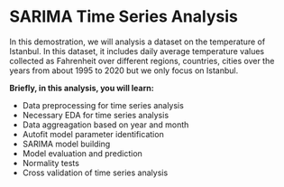 # SARIMA Time Series Analysis

In this demostration, we will analysis a dataset on the temperature of Istanbul.  In this dataset, it includes daily average temperature values collected as Fahrenheit over different regions, countries, cities over the years from about 1995 to 2020 but we only focus on Istanbul.

__Briefly, in this analysis, you will learn:__
- Data preprocessing for time series analysis
- Necessary EDA for time series analysis
- Data aggreagation based on year and month
- Autofit model parameter identification
- SARIMA model building 
- Model evaluation and prediction
- Normality tests
- Cross validation of time series analysis
